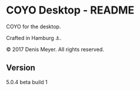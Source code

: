 # COYO Desktop - README

COYO for the desktop.

Crafted in Hamburg ⚓.

© 2017 Denis Meyer. All rights reserved.

## Version

5.0.4 beta build 1
